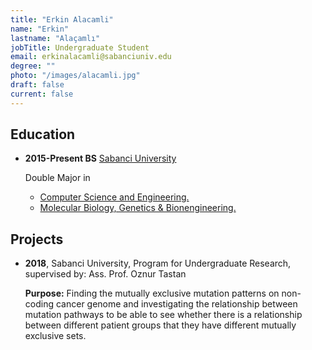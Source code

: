 ```yaml
---
title: "Erkin Alacamli"
name: "Erkin"
lastname: "Alaçamlı"
jobTitle: Undergraduate Student
email: erkinalacamli@sabanciuniv.edu
degree: ""
photo: "/images/alacamli.jpg"
draft: false
current: false
---
```


## Education

* **2015-Present BS** [Sabanci University](https://sabanciuniv.edu/en/)
    
    Double Major in 
    * [Computer Science and Engineering.](https://cs.sabanciuniv.edu/en/education/undergraduate)
    * [Molecular Biology, Genetics & Bionengineering.](https://bio.sabanciuniv.edu/en/education/undergraduate)

## Projects

* **2018**, Sabanci University, Program for Undergraduate Research, supervised by: Ass. Prof. Oznur Tastan

    **Purpose:** Finding the mutually exclusive mutation patterns on non-coding cancer genome and investigating the relationship between mutation pathways to be able to see whether there is a relationship between different patient groups that they have different mutually exclusive sets.